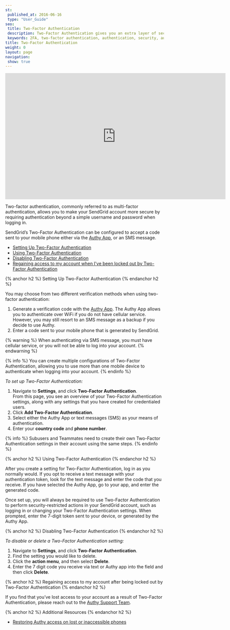 ```yaml
---
st:
 published_at: 2016-06-16
 type: "User_Guide"
seo:
 title: Two-Factor Authentication
 description: Two-Factor Authentication gives you an extra layer of security to protect your SendGrid account.
 keywords: 2FA, two-factor authentication, authentication, security, authy
title: Two-Factor Authentication
weight: 0
layout: page
navigation:
 show: true
---
```


<iframe src="https://player.vimeo.com/video/248169751" width="700" height="400" frameborder="0" webkitallowfullscreen mozallowfullscreen allowfullscreen></iframe>

Two-factor authentication, commonly referred to as multi-factor authentication, allows you to make your SendGrid account more secure by requiring authentication beyond a simple username and password when logging in.

SendGrid’s Two-Factor Authentication can be configured to accept a code sent to your mobile phone either via the [Authy App](https://www.authy.com/app/mobile/), or an SMS message.

* [Setting Up Two-Factor Authentication](#-Setting-Up-Two-Factor-Authentication)
* [Using Two-Factor Authentication](#-Using-Two-Factor-Authentication)
* [Disabling Two-Factor Authentication](#-Disabling-Two-Factor-Authentication)
* [Regaining access to my account when I've been locked out by Two-Factor Authentication](#-Regaining-access-to-my-account-when-I--ve-been-locked-out-by-Two-Factor-Authentication)

{% anchor h2 %}
Setting Up Two-Factor Authentication
{% endanchor h2 %}

You may choose from two different verification methods when using two-factor authentication:

1. Generate a verification code with the [Authy App](https://www.authy.com/app/mobile/).
   The Authy App allows you to authenticate over WiFi if you do not have cellular service. However, you may still resort to an SMS message as a backup if you decide to use Authy.
1. Enter a code sent to your mobile phone that is generated by SendGrid.

{% warning %}
When authenticating via SMS message, you must have cellular service, or you will not be able to log into your account.
{% endwarning %}

{% info %}
You can create multiple configurations of Two-Factor Authentication, allowing you to use more than one mobile device to authenticate when logging into your account.
{% endinfo %}

*To set up Two-Factor Authentication:*

1. Navigate to **Settings**, and click **Two-Factor Authentication**. 
 <br>From this page, you see an overview of your Two-Factor Authentication settings, along with any settings that you have created for credentialed users.
1. Click **Add Two-Factor Authentication**.
1. Select either the Authy App or text messages (SMS) as your means of authentication.
1. Enter your **country code** and **phone number**.

{% info %}
Subusers and Teammates need to create their own Two-Factor Authentication settings in their account using the same steps. 
{% endinfo %}

{% anchor h2 %}
Using Two-Factor Authentication
{% endanchor h2 %}

After you create a setting for Two-Factor Authentication, log in as you normally would. If you opt to receive a text message with your authentication token, look for the text message and enter the code that you receive. If you have selected the Authy App, go to your app, and enter the generated code.

Once set up, you will always be required to use Two-Factor Authentication to perform security-restricted actions in your SendGrid account, such as logging in or changing your Two-Factor Authentication settings. When prompted, enter the 7-digit token sent to your device, or generated by the Authy App.

{% anchor h2 %}
Disabling Two-Factor Authentication
{% endanchor h2 %}

*To disable or delete a Two-Factor Authentication setting:*

1. Navigate to **Settings**, and click **Two-Factor Authentication**.
1. Find the setting you would like to delete. 
1. Click the **action menu**, and then select **Delete**.
1. Enter the 7 digit code you receive via text or Authy app into the field and then click **Delete**. 

{% anchor h2 %}
Regaining access to my account after being locked out by Two-Factor Authentication
{% endanchor h2 %}

If you find that you’ve lost access to your account as a result of Two-Factor Authentication, please reach out to the [Authy Support Team](https://support.authy.com/hc/en-us).

{% anchor h2 %}
Additional Resources
{% endanchor h2 %}

* [Restoring Authy access on lost or inaccessible phones](https://support.authy.com/hc/en-us/articles/115012672088-Restoring-Authy-access-on-lost-or-inaccessible-phones)
